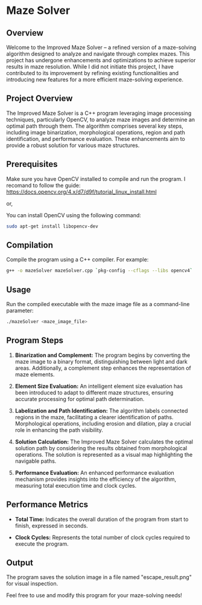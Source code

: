 # Maze Solver

## Overview

Welcome to the Improved Maze Solver – a refined version of a maze-solving algorithm designed to analyze and navigate through complex mazes. This project has undergone enhancements and optimizations to achieve superior results in maze resolution. While I did not initiate this project, I have contributed to its improvement by refining existing functionalities and introducing new features for a more efficient maze-solving experience.

## Project Overview
The Improved Maze Solver is a C++ program leveraging image processing techniques, particularly OpenCV, to analyze maze images and determine an optimal path through them. The algorithm comprises several key steps, including image binarization, morphological operations, region and path identification, and performance evaluation. These enhancements aim to provide a robust solution for various maze structures.

## Prerequisites

Make sure you have OpenCV installed to compile and run the program. I recomand to follow the guide:
https://docs.opencv.org/4.x/d7/d9f/tutorial_linux_install.html

or, 

You can install OpenCV using the following command:

```bash
sudo apt-get install libopencv-dev
```

## Compilation

Compile the program using a C++ compiler. For example:

```bash
g++ -o mazeSolver mazeSolver.cpp `pkg-config --cflags --libs opencv4`
```

## Usage

Run the compiled executable with the maze image file as a command-line parameter:

```bash
./mazeSolver <maze_image_file>
```

## Program Steps

1. **Binarization and Complement:**
The program begins by converting the maze image to a binary format, distinguishing between light and dark areas. Additionally, a complement step enhances the representation of maze elements.

2. **Element Size Evaluation:**
An intelligent element size evaluation has been introduced to adapt to different maze structures, ensuring accurate processing for optimal path determination.

3. **Labelization and Path Identification:**
The algorithm labels connected regions in the maze, facilitating a clearer identification of paths. Morphological operations, including erosion and dilation, play a crucial role in enhancing the path visibility.

4. **Solution Calculation:**
The Improved Maze Solver calculates the optimal solution path by considering the results obtained from morphological operations. The solution is represented as a visual map highlighting the navigable paths.

5. **Performance Evaluation:**
An enhanced performance evaluation mechanism provides insights into the efficiency of the algorithm, measuring total execution time and clock cycles.

## Performance Metrics

- **Total Time:**
  Indicates the overall duration of the program from start to finish, expressed in seconds.

- **Clock Cycles:**
  Represents the total number of clock cycles required to execute the program.

## Output

The program saves the solution image in a file named "escape_result.png" for visual inspection.

Feel free to use and modify this program for your maze-solving needs!
